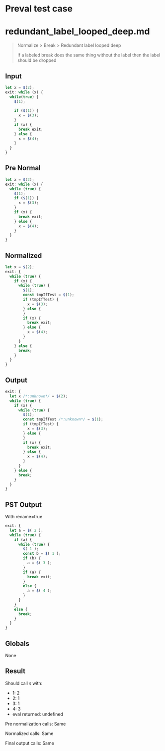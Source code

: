 # Preval test case

# redundant_label_looped_deep.md

> Normalize > Break > Redundant label looped deep
>
> If a labeled break does the same thing without the label then the label should be dropped

## Input

`````js filename=intro
let x = $(2);
exit: while (x) {
  while(true) {
    $(1);
    
    if ($(1)) {
      x = $(3);
    }
    if (x) {
      break exit;
    } else {
      x = $(4);
    }
  }
}
`````

## Pre Normal


`````js filename=intro
let x = $(2);
exit: while (x) {
  while (true) {
    $(1);
    if ($(1)) {
      x = $(3);
    }
    if (x) {
      break exit;
    } else {
      x = $(4);
    }
  }
}
`````

## Normalized


`````js filename=intro
let x = $(2);
exit: {
  while (true) {
    if (x) {
      while (true) {
        $(1);
        const tmpIfTest = $(1);
        if (tmpIfTest) {
          x = $(3);
        } else {
        }
        if (x) {
          break exit;
        } else {
          x = $(4);
        }
      }
    } else {
      break;
    }
  }
}
`````

## Output


`````js filename=intro
exit: {
  let x /*:unknown*/ = $(2);
  while (true) {
    if (x) {
      while (true) {
        $(1);
        const tmpIfTest /*:unknown*/ = $(1);
        if (tmpIfTest) {
          x = $(3);
        } else {
        }
        if (x) {
          break exit;
        } else {
          x = $(4);
        }
      }
    } else {
      break;
    }
  }
}
`````

## PST Output

With rename=true

`````js filename=intro
exit: {
  let a = $( 2 );
  while (true) {
    if (a) {
      while (true) {
        $( 1 );
        const b = $( 1 );
        if (b) {
          a = $( 3 );
        }
        if (a) {
          break exit;
        }
        else {
          a = $( 4 );
        }
      }
    }
    else {
      break;
    }
  }
}
`````

## Globals

None

## Result

Should call `$` with:
 - 1: 2
 - 2: 1
 - 3: 1
 - 4: 3
 - eval returned: undefined

Pre normalization calls: Same

Normalized calls: Same

Final output calls: Same
